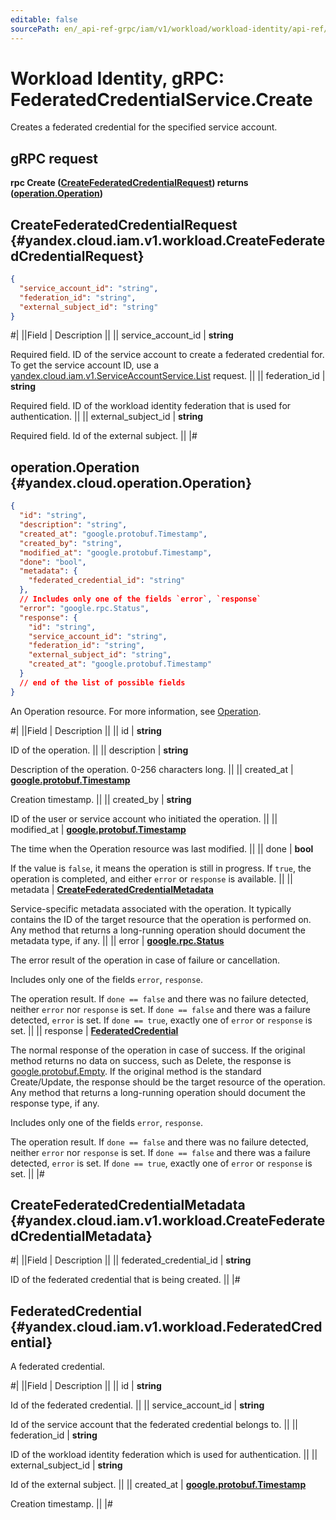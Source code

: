 ```yaml
---
editable: false
sourcePath: en/_api-ref-grpc/iam/v1/workload/workload-identity/api-ref/grpc/FederatedCredential/create.md
---
```


# Workload Identity, gRPC: FederatedCredentialService.Create

Creates a federated credential for the specified service account.

## gRPC request

**rpc Create ([CreateFederatedCredentialRequest](#yandex.cloud.iam.v1.workload.CreateFederatedCredentialRequest)) returns ([operation.Operation](#yandex.cloud.operation.Operation))**

## CreateFederatedCredentialRequest {#yandex.cloud.iam.v1.workload.CreateFederatedCredentialRequest}

```json
{
  "service_account_id": "string",
  "federation_id": "string",
  "external_subject_id": "string"
}
```

#|
||Field | Description ||
|| service_account_id | **string**

Required field. ID of the service account to create a federated credential for.
To get the service account ID, use a [yandex.cloud.iam.v1.ServiceAccountService.List](/docs/iam/api-ref/grpc/ServiceAccount/list#List) request. ||
|| federation_id | **string**

Required field. ID of the workload identity federation that is used for authentication. ||
|| external_subject_id | **string**

Required field. Id of the external subject. ||
|#

## operation.Operation {#yandex.cloud.operation.Operation}

```json
{
  "id": "string",
  "description": "string",
  "created_at": "google.protobuf.Timestamp",
  "created_by": "string",
  "modified_at": "google.protobuf.Timestamp",
  "done": "bool",
  "metadata": {
    "federated_credential_id": "string"
  },
  // Includes only one of the fields `error`, `response`
  "error": "google.rpc.Status",
  "response": {
    "id": "string",
    "service_account_id": "string",
    "federation_id": "string",
    "external_subject_id": "string",
    "created_at": "google.protobuf.Timestamp"
  }
  // end of the list of possible fields
}
```

An Operation resource. For more information, see [Operation](/docs/api-design-guide/concepts/operation).

#|
||Field | Description ||
|| id | **string**

ID of the operation. ||
|| description | **string**

Description of the operation. 0-256 characters long. ||
|| created_at | **[google.protobuf.Timestamp](https://developers.google.com/protocol-buffers/docs/reference/google.protobuf#timestamp)**

Creation timestamp. ||
|| created_by | **string**

ID of the user or service account who initiated the operation. ||
|| modified_at | **[google.protobuf.Timestamp](https://developers.google.com/protocol-buffers/docs/reference/google.protobuf#timestamp)**

The time when the Operation resource was last modified. ||
|| done | **bool**

If the value is `false`, it means the operation is still in progress.
If `true`, the operation is completed, and either `error` or `response` is available. ||
|| metadata | **[CreateFederatedCredentialMetadata](#yandex.cloud.iam.v1.workload.CreateFederatedCredentialMetadata)**

Service-specific metadata associated with the operation.
It typically contains the ID of the target resource that the operation is performed on.
Any method that returns a long-running operation should document the metadata type, if any. ||
|| error | **[google.rpc.Status](https://cloud.google.com/tasks/docs/reference/rpc/google.rpc#status)**

The error result of the operation in case of failure or cancellation.

Includes only one of the fields `error`, `response`.

The operation result.
If `done == false` and there was no failure detected, neither `error` nor `response` is set.
If `done == false` and there was a failure detected, `error` is set.
If `done == true`, exactly one of `error` or `response` is set. ||
|| response | **[FederatedCredential](#yandex.cloud.iam.v1.workload.FederatedCredential)**

The normal response of the operation in case of success.
If the original method returns no data on success, such as Delete,
the response is [google.protobuf.Empty](https://developers.google.com/protocol-buffers/docs/reference/google.protobuf#google.protobuf.Empty).
If the original method is the standard Create/Update,
the response should be the target resource of the operation.
Any method that returns a long-running operation should document the response type, if any.

Includes only one of the fields `error`, `response`.

The operation result.
If `done == false` and there was no failure detected, neither `error` nor `response` is set.
If `done == false` and there was a failure detected, `error` is set.
If `done == true`, exactly one of `error` or `response` is set. ||
|#

## CreateFederatedCredentialMetadata {#yandex.cloud.iam.v1.workload.CreateFederatedCredentialMetadata}

#|
||Field | Description ||
|| federated_credential_id | **string**

ID of the federated credential that is being created. ||
|#

## FederatedCredential {#yandex.cloud.iam.v1.workload.FederatedCredential}

A federated credential.

#|
||Field | Description ||
|| id | **string**

Id of the federated credential. ||
|| service_account_id | **string**

Id of the service account that the federated credential belongs to. ||
|| federation_id | **string**

ID of the workload identity federation which is used for authentication. ||
|| external_subject_id | **string**

Id of the external subject. ||
|| created_at | **[google.protobuf.Timestamp](https://developers.google.com/protocol-buffers/docs/reference/google.protobuf#timestamp)**

Creation timestamp. ||
|#